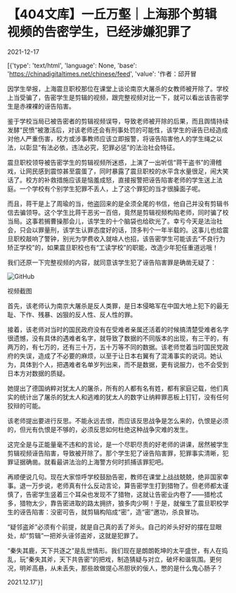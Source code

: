 # 【404文库】一丘万壑｜上海那个剪辑视频的告密学生，已经涉嫌犯罪了

2021-12-17

[{'type': 'text/html', 'language': None, 'base': 'https://chinadigitaltimes.net/chinese/feed', 'value': '作者：邱开冒

因学生举报，上海震旦职校那位在课堂上谈论南京大屠杀的女教师被开除了。学校上当受骗了，告密学生是剪辑的视频，跟完整视频对比一下，就可以看出该告密学生是赤裸裸的诬告陷害。

鉴于学校当局已被告密者的剪辑视频误导，导致老师被开除的后果，而且舆情持续发酵“民愤”被激活后，对该老师还会有刑事处罚的可能性，该学生的诬告已经造成对他人严重伤害，校方或涉事教师应该立即报警，将诬告陷害他人的学生绳之以法，以彰显“有法必依，违法必究，犯罪必惩”的法治社会特征。

震旦职校领导被告密学生的剪辑视频所迷惑，上演了一出听信“蒋干盗书”的滑稽戏，让网民感到震惊甚至震蛋了，同时暴露了震旦职校的水平含水量很足，闹大笑话了。校方的补救措施应该是恼羞成怒，直接报警把诬告陷害老师的学生送上法庭。一个学校有个别学生犯罪不丢人，上了这个罪犯的当才很臊面子呢。

而且，蒋干是上了周瑜的当，他盗回来的是全须全尾的书信，他自己并没有剪辑书信去骗领导。这个学生比蒋干恶劣一百倍，竟然是剪辑视频构陷老师，同时骗了校当局。这事若搁曹操那会儿，该学生的十个脑袋也给砍光了。幸亏今天是法治社会，只会以罪量刑，该学生认罪态度好的话，顶多判个一年半载的。这事儿也给震旦职校敲响了警钟，别光为学费收入就啥人也招，该告密学生可能该去“不良行为矫正学校”的，如果震旦职校也有“工读学校”的职能，改造少年犯任重道远哦！

我们还原一下完整视频的内容，就同意该学生犯了诬告陷害罪是确凿无疑了：

![GitHub](https://chinadigitaltimes.net/chinese/files/2021/12/12172021screenshot-e1639771271502.jpeg)

视频截图



首先，该老师认为南京大屠杀是反人类罪，是日本侵略军在中国大地上犯下的最无耻、下作、残暴、凶狠的反人性、反人性的罪。

接着，该老师对当时的国民政府没有在受难者亲属还活着的时候搞清楚受难者名字很遗憾，没有具体的遇难者名字，就导致了数据的不同版本的出现，有三干的，有两万的，有七万的，还有三十万，五十万等不同的数据。该老师觉着当时国民党政府的失误，造成了不必要的麻烦，以至于让日本右翼有了混淆事实的说词。她认为，具体到个人，把遇难者名单岁列出来，而不是数据，更有说服力，也不会受到日本方对数据的质疑。

她提出了德国纳粹对犹太人的屠杀，所有的人都有名有姓，都有家庭记载，他们真实的统计出了屠杀的犹太人和逃难的犹太人的数字让纳粹罪恶板上钉钉，没有任何狡辩的可能。

该老师提出要进行反思。不能永远去恨，而应该反思战争是怎么来的，仇恨是必须的，但光有仇恨是不够的，必须反思如何杜绝这种战争灾难的发生。

这完全是与正能量毫不违和的言论，是一个尽职尽责的好老师的讲课，居然被学生剪辑视频诬告陷害，导致被开除了。那个学生犯了诬告陷害罪，犯罪事实清晰，犯罪证据确凿。就看最讲法治的上海警方何时抓捕该罪犯吧。

再顺便说几句。现在大家惊呼学校鼓励告密，教师在课堂上战战兢兢，绝非国家幸事。退一万步说，老师真有什么反动言论，算告密学生打到猎物了。但老师都太谨慎了，告密学生竖着三个耳朵也发现不了猎物，这就让告密业内卷了——猎枪忒多，猎物太少，靠告密进取的路太拥挤，狼多肉少啊！于是，就催生了震旦职校学生的诬告陷害：没密可告，就剪辑构陷成“密”，造“密”邀功，杀良冒功。

“疑邻盗斧”必须有个前提，就是自己真的丢了斧头。自己的斧头好好的摆在显眼处，却“剪辑”一把斧头诬邻盗斧，这就是犯罪了。

“秦失其鹿，天下共逐之”是乱世情形。我们现在是朗朗乾坤的太平盛世，有人在捣乱，玩“秦失其斧，天下共告密”的把戏，制造猜疑与对立，破坏和谐氛围。更何况，明斧高悬，从未丢失，那些故做提心吊胆状的佞人，憋的是什么鬼心肠子？

2021.12.17'}]